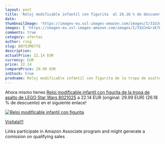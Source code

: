 ```yaml
---
layout: post
title: 'Reloj modificable infantil con figurita  al 26.18 % de descuento'
date: 
thumbnailImage: 'https://images-eu.ssl-images-amazon.com/images/I/31UJnGrzE7L._SL200_.jpg'
images: [ 'https://images-eu.ssl-images-amazon.com/images/I/31UJnGrzE7L._SL200_.jpg' ]
comments: true
category: ofertas
author: ring
slug: B0753M677Q
description:
actualPrice: 22.14 EUR
currency: EUR
price: 22.14
comparePrice: 29.99 EUR
inStock: true
prodname: Reloj modificable infantil con figurita de la tropa de asalto de LEGO Star Wars 8021025
---
```


Ahora mismo tienes [Reloj modificable infantil con figurita de la tropa de asalto de LEGO Star Wars 8021025](https://www.amazon.es/dp/B0753M677Q/?tag=tolees-21) a 22.14 EUR (original: 29.99 EUR) (26.18 %  de descuento) en el siguiente enlace!

[![Reloj modificable infantil con figurita ](https://images-eu.ssl-images-amazon.com/images/I/31UJnGrzE7L._SL200_.jpg)](https://www.amazon.es/dp/B0753M677Q/?tag=tolees-21)

[Visítala!!!](https://www.amazon.es/dp/B0753M677Q/?tag=tolees-21)

Links participate in Amazon Associate program and might generate a comission on qualifying sales
